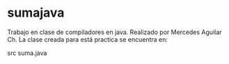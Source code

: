 # sumajava
Trabajo en clase de compiladores en java.
Realizado por Mercedes Aguilar Ch.
La clase creada para está practica se encuentra en:

  src
    suma.java
